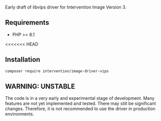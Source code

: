 Early draft of libvips driver for Intervention Image Version 3.

## Requirements

- PHP >= 8.1

<<<<<<< HEAD
## Installation
    
```bash
composer require intervention/image-driver-vips
```

## WARNING: UNSTABLE

The code is in a very early and experimental stage of development. Many
features are not yet implemented and tested. There may still be significant
changes. Therefore, it is not recommended to use the driver in production
environments.
